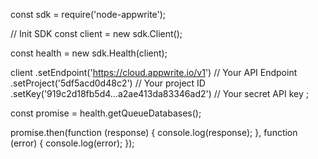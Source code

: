 const sdk = require('node-appwrite');

// Init SDK
const client = new sdk.Client();

const health = new sdk.Health(client);

client
    .setEndpoint('https://cloud.appwrite.io/v1') // Your API Endpoint
    .setProject('5df5acd0d48c2') // Your project ID
    .setKey('919c2d18fb5d4...a2ae413da83346ad2') // Your secret API key
;

const promise = health.getQueueDatabases();

promise.then(function (response) {
    console.log(response);
}, function (error) {
    console.log(error);
});